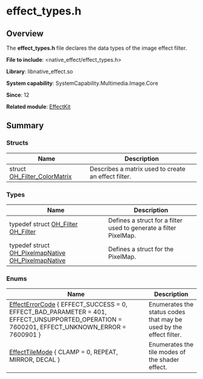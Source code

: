 # effect_types.h


## Overview

The **effect_types.h** file declares the data types of the image effect filter.

**File to include**: &lt;native_effect/effect_types.h&gt;

**Library**: libnative_effect.so

**System capability**: SystemCapability.Multimedia.Image.Core

**Since**: 12

**Related module**: [EffectKit](effect_kit.md)


## Summary


### Structs

| Name| Description| 
| -------- | -------- |
| struct  [OH_Filter_ColorMatrix](_o_h___filter___color_matrix.md) | Describes a matrix used to create an effect filter.| 


### Types

| Name| Description| 
| -------- | -------- |
| typedef struct [OH_Filter](effect_kit.md#oh_filter) [OH_Filter](effect_kit.md#oh_filter) | Defines a struct for a filter used to generate a filter PixelMap.| 
| typedef struct [OH_PixelmapNative](effect_kit.md#oh_pixelmapnative) [OH_PixelmapNative](effect_kit.md#oh_pixelmapnative) | Defines a struct for the PixelMap.| 


### Enums

| Name| Description| 
| -------- | -------- |
| [EffectErrorCode](effect_kit.md#effecterrorcode) { EFFECT_SUCCESS = 0, EFFECT_BAD_PARAMETER = 401, EFFECT_UNSUPPORTED_OPERATION = 7600201, EFFECT_UNKNOWN_ERROR = 7600901 } | Enumerates the status codes that may be used by the effect filter.| 
| [EffectTileMode](effect_kit.md#effecttilemode) { CLAMP = 0, REPEAT, MIRROR, DECAL } | Enumerates the tile modes of the shader effect.| 
